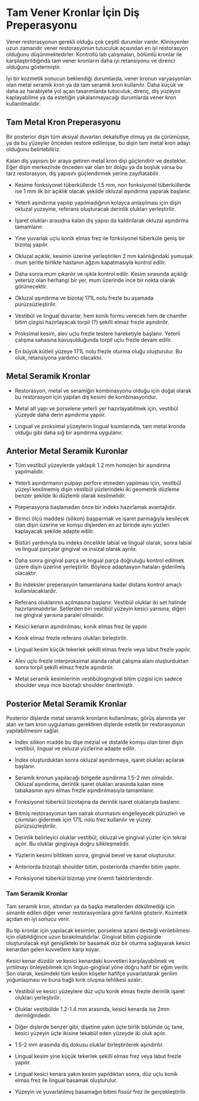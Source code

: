 # Tam Vener Kronlar İçin Diş Preperasyonu

Vener restorasyonun gerekli olduğu çok çeşitli durumlar vardır. Klinisyenler uzun zamandır vener restorasyonun tutuculuk açısından en iyi restorasyon olduğunu düşünmektedirler. Kontrollü lab çalışmaları, bölümlü kronlar ile karşılaştırıldığında tam vener kronların daha iyi retansiyonu ve direnci olduğunu göstermiştir.

İyi bir kozmetik sonucun beklendiği durumlarda, vener kronun varyasyonları olan metal seramik kron ya da tam seramik kron kullanılır. Daha küçük ve daha az harabiyete yol açan tasarımlarda tutuculuk, direnç, diş yüzeyini kaplayabilme ya da estetiğin yakalanmayacağı durumlarda vener kron kullanılmalıdır.



## Tam Metal Kron Preperasyonu

Bir posterior dişin tüm aksiyal duvarları dekalsifiye olmuş ya da çürümüşse, ya da bu yüzeyler önceden restore edilmişse, bu dişin tam metal kron adayı olduğunu belirtebiliriz.

Kalan diş yapısını bir araya getiren metal kron dişi güçlendirir ve destekler. Eğer dişin merkezinde önceden var olan bir dolgu ya da boşluk varsa bu tarz restorasyon, diş yapısını güçlendirmek yerine zayıflatabilir.

- Kesime fonksiyonel tüberküllerde 1.5 mm, non fonksiyonel tüberküllerde ise 1 mm lik bir açıklık olacak şekilde okluzal aşındırma yaparak başlanır.

- Yeterli aşındırma yapılıp yapılmadığının kolayca anlaşılması için dişin okluzal yuzeyine, referans oluşturacak derinlik olukları yerleştirilir.

- İşaret olukları arasıdna kalan diş yapısı da kaldırılarak okluzal aşındırma tamamlanır.

- Yine yuvarlak uçlu konik elmas frez ile fonksiyonel tüberküle geniş bir bizotaj yapılır.

- Okluzal açıklık, kesimin üzerine yerleştirilen 2 mm kalınlığındaki yumuşak mum şeritle birlikte hastanın ağzını kapatmasıyla kontrol edilir.

- Daha sonra mum çıkarılır ve ışıkla kontrol edilir. Kesim sırasında açıklığı yetersiz olan herhangi bir yer, mum üzerinde ince bir nokta olarak görünecektir.

- Okluzal aşındırma ve bizotaj 171L nolu frezle bu aşamada pürüzsüzleştirilir.

- Vestibül ve lingual duvarlar, hem konik formu verecek hem de chamfer bitim çizgisi hazırlayacak torpil (?) şekilli elmaz frezle aşındırılır.

- Proksimal kesim, alev uçlu frezle testere hareketiyle başlanır. Yeterli çalışma sahasına kavuşulduğunda torpil uçlu frezle devam edilir.

- En büyük kütleli yüzeye 171L nolu frezle oturma oluğu oluşturulur. Bu oluk, retansiyona yardımcı olacaktır.



## Metal Seramik Kronlar

- Restorasyon, metal ve seramiğin kombinasyonu olduğu için doğal olarak bu restorasyon için yapılan diş kesimi de kombinasyondur.

- Metal alt yapı ve porselene yeterli yer hazırlayabilmek için, vestibül yüzeyde daha derin aşındırma yapılır.

- Lingual ve proksimal yüzeylerin lingual kısımlarında, tam metal kronda olduğu gibi daha sığ bir aşındırma uygulanır.



## Anterior Metal Seramik Kuronlar

- Tüm vestibül yüzeylerde yaklaşık 1.2 mm homojen bir aşındırma yapılmalıdır.

- Yeterli aşındırmanın pulpayı perfore etmeden yapılması için, vestibül yüzeyi kesilmemiş dişin vestibül yüzlerindeki iki geometrik düzleme benzer şekilde iki düzlemli olarak kesilmelidir.

- Preperasyona başlamadan önce bir indeks hazırlamak avantajlıdır.

- Birinci ölçü maddesi (silikon) başparmak ve işaret parmağıyla kesilecek olan dişin üzerine ve komşu dişlerden en az birinde aynı yüzleri kaplayacak şekilde adapte edilir.

- Bistüri yardımıyla bu indeks öncelikle labial ve lingual olarak, sonra labial ve lingual parçalar gingival ve insizal olarak ayrılır.

- Daha sonra gingival parça ve lingual parça doğruluğu kontrol edilmek üzere dişin üzerine yerleştirilir. Böylece adaptasyon hataları giderilmiş olacaktır.

- Bu indeksler preperasyon tamamlanana kadar distans kontrol amaçlı kullanılacaklardır.

- Referans oluklarının açılmasına başlanır. Vestibül oluklar iki set halinde hazırlanmalıdırlar. Setlerden biri vestibül yüzeyin kesici yarısına, diğeri ise gingival yarısına paralel olmalıdır.

- Kesici kenarın aşındırılması, konik elmas frez ile yapılır.

- Konik elmaz frezle referans olukları birleştirilir.

- Lingual kesim küçük tekerlek şekilli elmas frezle veya labut frezle yapılır.

- Alev uçlu frezle interproksimal alanda rahat çalışma alanı oluşturduktan sonra torpil şekilli elmaz frezle aşındırılır.

- Metal seramik kesimlerinin vestibülogingival bitim çizgisi için sadece shoulder veya ince bizotajlı shoulder önerilmiştir.



## Posterior Metal Seramik Kronlar

Posterior dişlerde metal seramik kronların kullanılması, görüş alanında yer alan ve tam kron uygulaması gerektiren dişlerde estetik bir restorasyonun yapılabilmesini sağlar.

- İndex silikon madde bu dişe mezial ve distalde komşu olan birer dişin vestibül, lingual ve okluzal yüzlerine adapte edilir.

- İndex oluşturduktan sonra okluzal aşındırmaya, işaret olukları açılarak başlanır.

- Seramik kronun yapılacağı bölgede aşındırma 1.5-2 mm olmalıdır. Okluzal aşındırma, derinlik işaret olukları arasında kalan mine tabakasının aynı elmas frezle aşındırılmasıyla tamamlanır.

- Fonksiyonel tüberkül bizotajına da derinlik işaret oluklarıyla başlanır.

- Bitmiş restorasyonun tam oalrak oturmasını engelleyecek pürüzleri ve çıkıntıları gidermek için 171L nolu frez kullanılır ve yüzey pürüzsüzleştirilir.

- Derinlik belirleyici oluklar vestibül, okluzal ve gingival yüzler için tekrar açılır. Bu oluklar gingivaya doğru silikleşmelidir.

- Yüzlerin kesimi bittikten sonra, gingival bevel ve kanat oluşturulur.

- Anteriorda bizotajlı shoulder bitim, posteriorda chamfer bitim yapılır.

- Fonksiyonel tüberkül bizotajı yine önemli faktörlerdendir.



### Tam Seramik Kronlar

Tam seramik kron, altından ya da başka metallerden dökülmediği için simante edilen diğer vener restorasyonlara göre farklılık gösterir. Kozmetik açıdan en iyi sonucu verir. 

Bu tip kronlar için yapılacak kesimler, porselene azami desteği verilebilmesi için olabildiğince uzun bırakılmalıdırlar. Gingival bitim çizgisinde oluşturulacak eşit genişlikteki bir basamak düz bir oturma sağlayarak kesici kenardan gelen kuvvetlere karşı koyar.

Kesici kenar düzdür ve kesici kenardaki kuvvetleri karşılayabilmek ve yırtılmayı önleyebilmek için linguo-gingival yöne doğru hafif bir eğim verilir. Son olarak, kesimdeki tüm keskin köşeler hafifçe yuvarlatılarak gerilim yoğunlaşması ve buna bağlı kırık oluşma tehlikesi azalır.

- Vestibül ve kesici yüzeylere düz uçlu konik elmas frezle derinlik işaret olukları yerleştirilir.

- Oluklar vestibülde 1.2-1.4 mm arasında, kesici kenarda ise 2mm derinliğindedir.

- Diğer dişlerde benzer gibi, dişetine yakın üçte birlik bölümde üç tane, kesici yüzeyin üçte ikisine tekabül eden yüzeyde iki oluk açılır.

- 1.5-2 mm arasında diş dokusu oluklar birleştirilerek aşındırılır.

- Lingual kesim yine küçük tekerlek şekilli elmas frez veya labut frezle yapılır.

- Lingual kesici kenara yakın kesim yapıldıktan sonra, düz uçlu konik elmas frez ile lingual basamak oluşturulur.

- Yüzeyin ve yuvarlatılmış basamağın bitimi fissür frez ile gerçekleştirilir.
